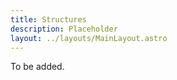 ```yaml
---
title: Structures
description: Placeholder
layout: ../layouts/MainLayout.astro
---
```


To be added.
